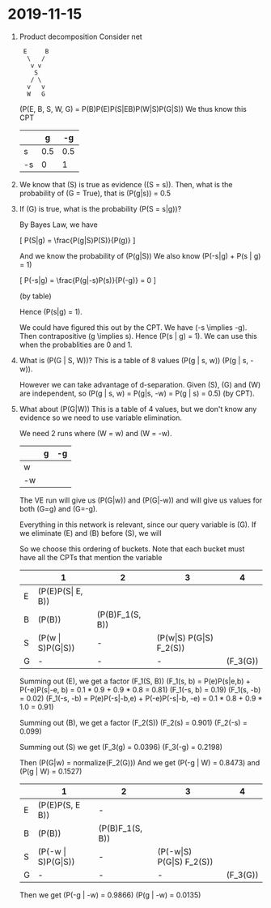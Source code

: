 # 2019-11-15

1. Product decomposition
   Consider net
   ```
    E     B
     \   /
      v v
       S
      / \
     v   v
     W   G
    ```
    \(P(E, B, S, W, G) = P(B)P(E)P(S|EB)P(W|S)P(G|S)\)
    We thus know this CPT

    | |g|-g|
    |-|-|--|
    |s|0.5|0.5|
    |-s|0|1|

    
2. We know that \(S\) is true as evidence (\(S = s\)). Then, what is the probability of \(G = True\), that is \(P(g|s)\) = 0.5

3. If \(G\) is true, what is the probability \(P(S = s|g)\)? 

    By Bayes Law, we have 

    \[
        P(S|g) = \frac{P(g|S)P(S)}{P(g)}
    \]

    And we know the probability of \(P(g|S)\)
    We also know \(P(-s|g) + P(s | g) = 1\)

    \[
        P(-s|g) = \frac{P(g|-s)P(s)}{P(-g)} = 0
    \]

    (by table)

    Hence \(P(s|g) = 1\).

    We could have figured this out by the CPT. We have \(-s \implies -g\). Then contrapositive \(g \implies s\). Hence \(P(s | g) = 1\). We can use this when the probablities are 0 and 1.

4. What is \(P(G | S, W)\)?
   This is a table of 8 values
   \(P(g | s, w)\) \(P(g | s, -w)\).  

   However we can take advantage of d-separation. Given \(S\), \(G\) and \(W\) are independent, so \(P(g | s, w) = P(g|s, -w) = P(g | s) = 0.5\) (by CPT).

5. What about \(P(G|W)\)
   This is a table of 4 values, but we don't know any evidence so we need to use variable elimination.

   We need 2 runs where \(W = w\) and \(W = -w\).

   |  |g|-g|
   |--|-|--|
   |w | |  |
   |-w| |  |

   The VE run will give us \(P(G|w)\) and \(P(G|-w)\) and will give us values for both \(G=g\) and \(G=-g\).

   Everything in this network is relevant, since our query variable is \(G\). If we eliminate \(E\) and \(B\) before \(S\),
   we will 

   So we choose this ordering of buckets.
   Note that each bucket must have all the CPTs that mention the variable

   | |1|2|3|4|
   |-|-|-|-|-|
   |E|\(P(E)P(S\| E, B)\)|  |
   |B|\(P(B)\)|\(P(B)F_1(S, B)\)|
   |S|\(P(w \| S)P(G\|S)\)| - |\(P(w\|S) P(G\|S) F_2(S)\)|
   |G|-|-|-|\(F_3(G)\)|

   Summing out \(E\), we get a factor \(F_1(S, B)\)
   \(F_1(s, b) = P(e)P(s|e,b) + P(-e)P(s|-e, b) = 0.1 * 0.9 + 0.9 * 0.8 = 0.81\)
   \(F_1(-s, b) = 0.19\)
   \(F_1(s, -b) = 0.02\)
   \(F_1(-s, -b) = P(e)P(-s|-b,e) + P(-e)P(-s|-b, -e) = 0.1 * 0.8  + 0.9 * 1.0 = 0.91\)

   Summing out \(B\), we get a factor \(F_2(S)\)
   \(F_2(s) = 0.901\)
   \(F_2(-s) = 0.099\)

   Summing out \(S\) we get
   \(F_3(g) = 0.0396\)
   \(F_3(-g) = 0.2198\)

   Then \(P(G|w) =  normalize(F_2(G))\)
   And we get
   \(P(-g | W) = 0.8473\) and \(P(g | W) = 0.1527\)

   
   | |1|2|3|4|
   |-|-|-|-|-|
   |E|\(P(E)P(S, E B)\)| - |
   |B|\(P(B)\)|\(P(B)F_1(S, B)\)|
   |S|\(P(-w \| S)P(G\|S)\)| - |\(P(-w\|S) P(G\|S) F_2(S)\)|
   |G|-|-|-|\(F_3(G)\)|

   Then we get \(P(-g | -w) = 0.9866\) \(P(g | -w) = 0.0135\)

 
